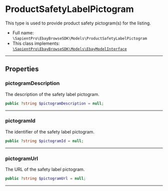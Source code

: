 # ProductSafetyLabelPictogram

This type is used to provide product safety pictogram(s) for the listing.

* Full name: `\SapientPro\EbayBrowseSDK\Models\ProductSafetyLabelPictogram`
* This class implements:  
  [`\SapientPro\EbayBrowseSDK\Models\EbayModelInterface`](./EbayModelInterface.md)

---

## Properties

### pictogramDescription

The description of the safety label pictogram.

```php
public ?string $pictogramDescription = null;
```

---

### pictogramId

The identifier of the safety label pictogram.

```php
public ?string $pictogramId = null;
```

---

### pictogramUrl

The URL of the safety label pictogram.

```php
public ?string $pictogramUrl = null;
```

---
